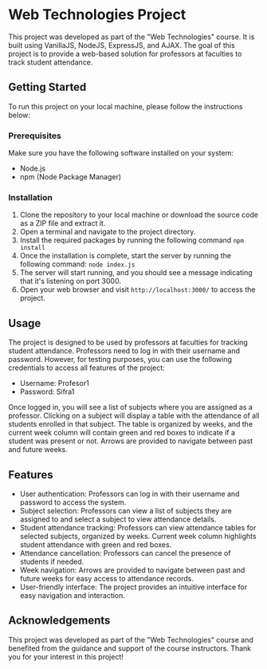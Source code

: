 # Web Technologies Project

This project was developed as part of the "Web Technologies" course. It is built using VanillaJS, NodeJS, ExpressJS, and AJAX.
The goal of this project is to provide a web-based solution for professors at faculties to track student attendance.

## Getting Started

To run this project on your local machine, please follow the instructions below:

### Prerequisites

Make sure you have the following software installed on your system:

- Node.js
- npm (Node Package Manager)

### Installation

1. Clone the repository to your local machine or download the source code as a ZIP file and extract it.
2. Open a terminal and navigate to the project directory.
3. Install the required packages by running the following command `npm install`
4. Once the installation is complete, start the server by running the following command: `node index.js`
5. The server will start running, and you should see a message indicating that it's listening on port 3000.
6. Open your web browser and visit `http://localhost:3000/` to access the project.

## Usage

The project is designed to be used by professors at faculties for tracking student attendance. Professors need to log in with their username and password. However, for testing purposes, you can use the following credentials to access all features of the project:

- Username: Profesor1
- Password: Sifra1

Once logged in, you will see a list of subjects where you are assigned as a professor. Clicking on a subject will display a table with the attendance of all students enrolled in that subject. The table is organized by weeks, and the current week column will contain green and red boxes to indicate if a student was present or not. Arrows are provided to navigate between past and future weeks.

## Features

- User authentication: Professors can log in with their username and password to access the system.
- Subject selection: Professors can view a list of subjects they are assigned to and select a subject to view attendance details.
- Student attendance tracking: Professors can view attendance tables for selected subjects, organized by weeks. Current week column highlights student attendance with green and red boxes.
- Attendance cancellation: Professors can cancel the presence of students if needed.
- Week navigation: Arrows are provided to navigate between past and future weeks for easy access to attendance records.
- User-friendly interface: The project provides an intuitive interface for easy navigation and interaction.

## Acknowledgements

This project was developed as part of the "Web Technologies" course and benefited from the guidance and support of the course instructors.
Thank you for your interest in this project!
